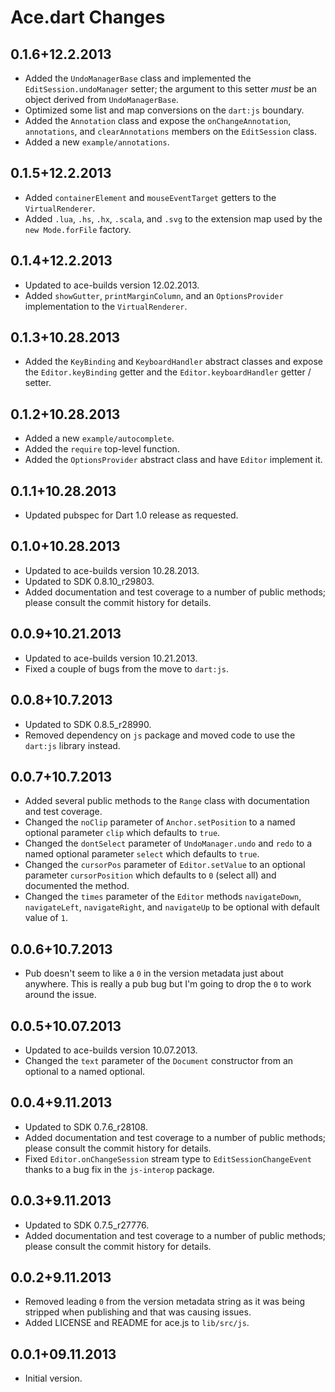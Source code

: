 # Ace.dart Changes

## 0.1.6+12.2.2013

- Added the `UndoManagerBase` class and implemented the 
`EditSession.undoManager` setter; the argument to this setter _must_ be an 
object derived from `UndoManagerBase`.
- Optimized some list and map conversions on the `dart:js` boundary.
- Added the `Annotation` class and expose the `onChangeAnnotation`, 
`annotations`, and `clearAnnotations` members on the `EditSession` class.
- Added a new `example/annotations`.

## 0.1.5+12.2.2013

- Added `containerElement` and `mouseEventTarget` getters to the 
`VirtualRenderer`.
- Added `.lua`, `.hs`, `.hx`, `.scala`, and `.svg` to the extension map used by 
the `new Mode.forFile` factory.

## 0.1.4+12.2.2013

- Updated to ace-builds version 12.02.2013.
- Added `showGutter`, `printMarginColumn`, and an `OptionsProvider` 
implementation to the `VirtualRenderer`.

## 0.1.3+10.28.2013

- Added the `KeyBinding` and `KeyboardHandler` abstract classes and expose the
`Editor.keyBinding` getter and the `Editor.keyboardHandler` getter / setter.

## 0.1.2+10.28.2013

- Added a new `example/autocomplete`.
- Added the `require` top-level function.
- Added the `OptionsProvider` abstract class and have `Editor` implement it. 

## 0.1.1+10.28.2013

- Updated pubspec for Dart 1.0 release as requested.

## 0.1.0+10.28.2013

- Updated to ace-builds version 10.28.2013.
- Updated to SDK 0.8.10_r29803.
- Added documentation and test coverage to a number of public methods; please
consult the commit history for details.

## 0.0.9+10.21.2013

- Updated to ace-builds version 10.21.2013.
- Fixed a couple of bugs from the move to `dart:js`.

## 0.0.8+10.7.2013

- Updated to SDK 0.8.5_r28990.
- Removed dependency on `js` package and moved code to use the `dart:js` 
library instead.

## 0.0.7+10.7.2013

- Added several public methods to the `Range` class with documentation and test 
coverage.
- Changed the `noClip` parameter of `Anchor.setPosition` to a named optional
parameter `clip` which defaults to `true`.
- Changed the `dontSelect` parameter of `UndoManager.undo` and `redo` to a named 
optional parameter `select` which defaults to `true`.
- Changed the `cursorPos` parameter of `Editor.setValue` to an optional
parameter `cursorPosition` which defaults to `0` (select all) and documented the
method.
- Changed the `times` parameter of the `Editor` methods `navigateDown`, 
`navigateLeft`, `navigateRight`, and `navigateUp` to be optional with default 
value of `1`.

## 0.0.6+10.7.2013

- Pub doesn't seem to like a `0` in the version metadata just about anywhere.
This is really a pub bug but I'm going to drop the `0` to work around the issue.

## 0.0.5+10.07.2013

- Updated to ace-builds version 10.07.2013.
- Changed the `text` parameter of the `Document` constructor from an optional
to a named optional.

## 0.0.4+9.11.2013

- Updated to SDK 0.7.6_r28108.
- Added documentation and test coverage to a number of public methods; please
consult the commit history for details.
- Fixed `Editor.onChangeSession` stream type to `EditSessionChangeEvent` thanks
to a bug fix in the `js-interop` package.

## 0.0.3+9.11.2013

- Updated to SDK 0.7.5_r27776.
- Added documentation and test coverage to a number of public methods; please
consult the commit history for details.

## 0.0.2+9.11.2013

- Removed leading `0` from the version metadata string as it was being stripped
when publishing and that was causing issues.
- Added LICENSE and README for ace.js to `lib/src/js`.

## 0.0.1+09.11.2013

- Initial version.
